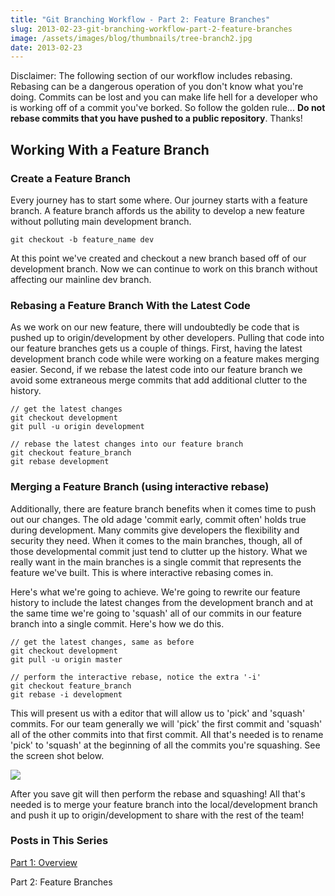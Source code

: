 ```yaml
---
title: "Git Branching Workflow - Part 2: Feature Branches"
slug: 2013-02-23-git-branching-workflow-part-2-feature-branches
image: /assets/images/blog/thumbnails/tree-branch2.jpg
date: 2013-02-23
---
```

Disclaimer: The following section of our workflow includes rebasing. Rebasing can be a dangerous operation of you don't know<!--more--> what you're doing. Commits can be lost and you can make life hell for a developer who is working off of a commit you've borked. So follow the golden rule... **Do not rebase commits that you have pushed to a public repository**. Thanks!

Working With a Feature Branch
-----------------------------

### Create a Feature Branch

Every journey has to start some where. Our journey starts with a feature branch. A feature branch affords us the 
ability to develop a new feature without polluting main development branch.

    git checkout -b feature_name dev

At this point we've created and checkout a new branch based off of our development branch. Now we can continue to work 
on this branch without affecting our mainline dev branch.

### Rebasing a Feature Branch With the Latest Code

As we work on our new feature, there will undoubtedly be code that is pushed up to origin/development by other developers. 
Pulling that code into our feature branches gets us a couple of things. First, having the latest development branch code 
while were working on a feature makes merging easier. Second, if we rebase the latest code into our feature branch we 
avoid some extraneous merge commits that add additional clutter to the history.

    // get the latest changes
    git checkout development
    git pull -u origin development
    
    // rebase the latest changes into our feature branch
    git checkout feature_branch
    git rebase development

### Merging a Feature Branch (using interactive rebase)

Additionally, there are feature branch benefits when it comes time to push out our changes. The old adage 
'commit early, commit often' holds true during development. Many commits give developers the flexibility and 
security they need. When it comes to the main branches, though, all of those developmental commit just tend to 
clutter up the history. What we really want in the main branches is a single commit that represents the feature 
we've built. This is where interactive rebasing comes in.

Here's what we're going to achieve. We're going to rewrite our feature history to include the latest changes from 
the development branch and at the same time we're going to 'squash' all of our commits in our feature branch into 
a single commit. Here's how we do this.

    // get the latest changes, same as before
    git checkout development
    git pull -u origin master
    
    // perform the interactive rebase, notice the extra '-i'
    git checkout feature_branch
    git rebase -i development

This will present us with a editor that will allow us to 'pick' and 'squash' commits. For our team generally we 
will 'pick' the first commit and 'squash' all of the other commits into that first commit. All that's needed is 
to rename 'pick' to 'squash' at the beginning of all the commits you're squashing. See the screen shot below.

![](http://testasoftware.com/assets/images/blog/git-workflow/git-rebase.png)

After you save git will then perform the rebase and squashing! All that's needed is to merge your feature branch 
into the local/development branch and push it up to origin/development to share with the rest of the team!

### Posts in This Series
[Part 1: Overview](/steve/blog/git-branching-workflow-part-1-overview)

Part 2: Feature Branches